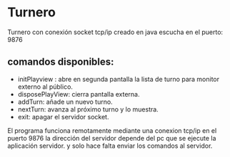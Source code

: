 # Turnero

Turnero con conexión socket tcp/ip creado en java escucha en el puerto: 9876

## comandos disponibles:

- initPlayview : abre en segunda pantalla la lista de turno para monitor externo al público.
- disposePlayView: cierra pantalla externa.
- addTurn: añade un nuevo turno.
- nextTurn: avanza al próximo turno y lo muestra.
- exit: apagar el servidor socket.

El programa funciona remotamente mediante una conexion tcp/ip en el puerto 9876 la dirección del
servidor depende del pc que se ejecute la aplicación servidor. y solo hace falta enviar los comandos al servidor.
